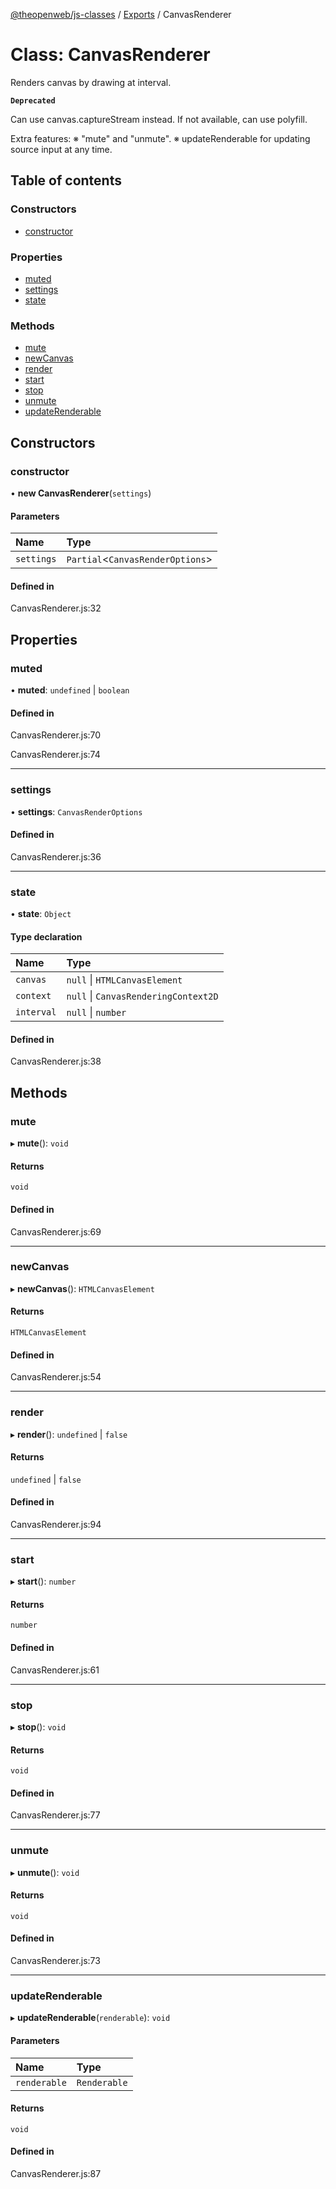 [@theopenweb/js-classes](../README.md) / [Exports](../modules.md) / CanvasRenderer

# Class: CanvasRenderer

Renders canvas by drawing at interval.

**`Deprecated`**

Can use canvas.captureStream instead. If not available, can use polyfill.

Extra features:
※ "mute" and "unmute".
※ updateRenderable for updating source input at any time.

## Table of contents

### Constructors

- [constructor](CanvasRenderer.md#constructor)

### Properties

- [muted](CanvasRenderer.md#muted)
- [settings](CanvasRenderer.md#settings)
- [state](CanvasRenderer.md#state)

### Methods

- [mute](CanvasRenderer.md#mute)
- [newCanvas](CanvasRenderer.md#newcanvas)
- [render](CanvasRenderer.md#render)
- [start](CanvasRenderer.md#start)
- [stop](CanvasRenderer.md#stop)
- [unmute](CanvasRenderer.md#unmute)
- [updateRenderable](CanvasRenderer.md#updaterenderable)

## Constructors

### constructor

• **new CanvasRenderer**(`settings`)

#### Parameters

| Name | Type |
| :------ | :------ |
| `settings` | `Partial`<`CanvasRenderOptions`\> |

#### Defined in

CanvasRenderer.js:32

## Properties

### muted

• **muted**: `undefined` \| `boolean`

#### Defined in

CanvasRenderer.js:70

CanvasRenderer.js:74

___

### settings

• **settings**: `CanvasRenderOptions`

#### Defined in

CanvasRenderer.js:36

___

### state

• **state**: `Object`

#### Type declaration

| Name | Type |
| :------ | :------ |
| `canvas` | ``null`` \| `HTMLCanvasElement` |
| `context` | ``null`` \| `CanvasRenderingContext2D` |
| `interval` | ``null`` \| `number` |

#### Defined in

CanvasRenderer.js:38

## Methods

### mute

▸ **mute**(): `void`

#### Returns

`void`

#### Defined in

CanvasRenderer.js:69

___

### newCanvas

▸ **newCanvas**(): `HTMLCanvasElement`

#### Returns

`HTMLCanvasElement`

#### Defined in

CanvasRenderer.js:54

___

### render

▸ **render**(): `undefined` \| ``false``

#### Returns

`undefined` \| ``false``

#### Defined in

CanvasRenderer.js:94

___

### start

▸ **start**(): `number`

#### Returns

`number`

#### Defined in

CanvasRenderer.js:61

___

### stop

▸ **stop**(): `void`

#### Returns

`void`

#### Defined in

CanvasRenderer.js:77

___

### unmute

▸ **unmute**(): `void`

#### Returns

`void`

#### Defined in

CanvasRenderer.js:73

___

### updateRenderable

▸ **updateRenderable**(`renderable`): `void`

#### Parameters

| Name | Type |
| :------ | :------ |
| `renderable` | `Renderable` |

#### Returns

`void`

#### Defined in

CanvasRenderer.js:87
